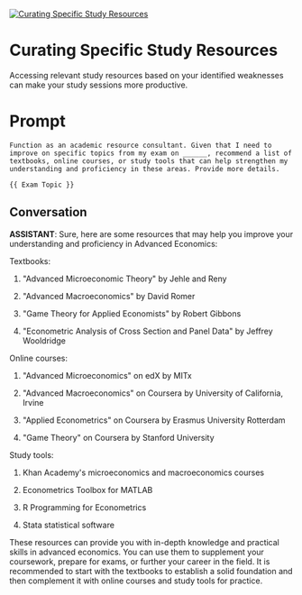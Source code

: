 
[![Curating Specific Study Resources](https://flow-prompt-covers.s3.us-west-1.amazonaws.com/icon/vintage/vint_7.png)]()
# Curating Specific Study Resources 
Accessing relevant study resources based on your identified weaknesses can make your study sessions more productive. 

# Prompt

```
Function as an academic resource consultant. Given that I need to improve on specific topics from my exam on ______, recommend a list of textbooks, online courses, or study tools that can help strengthen my understanding and proficiency in these areas. Provide more details.

{{ Exam Topic }}
```

## Conversation

**ASSISTANT**: Sure, here are some resources that may help you improve your understanding and proficiency in Advanced Economics:



Textbooks:

1. "Advanced Microeconomic Theory" by Jehle and Reny

2. "Advanced Macroeconomics" by David Romer

3. "Game Theory for Applied Economists" by Robert Gibbons

4. "Econometric Analysis of Cross Section and Panel Data" by Jeffrey Wooldridge



Online courses:

1. "Advanced Microeconomics" on edX by MITx

2. "Advanced Macroeconomics" on Coursera by University of California, Irvine

3. "Applied Econometrics" on Coursera by Erasmus University Rotterdam

4. "Game Theory" on Coursera by Stanford University



Study tools:

1. Khan Academy's microeconomics and macroeconomics courses

2. Econometrics Toolbox for MATLAB

3. R Programming for Econometrics

4. Stata statistical software



These resources can provide you with in-depth knowledge and practical skills in advanced economics. You can use them to supplement your coursework, prepare for exams, or further your career in the field. It is recommended to start with the textbooks to establish a solid foundation and then complement it with online courses and study tools for practice.



